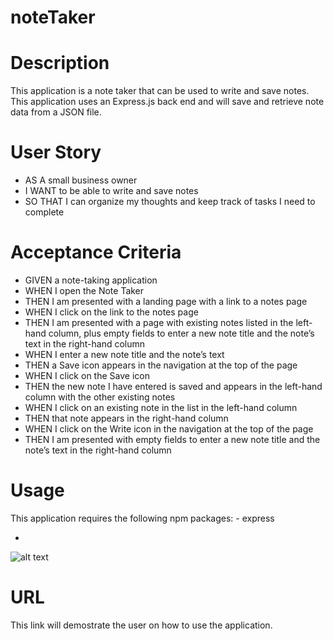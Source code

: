# noteTaker

# Description

This application is a note taker that can be used to write and save notes. This application uses an Express.js back end and will save and retrieve note data from a JSON file.

# User Story

- AS A small business owner
- I WANT to be able to write and save notes
- SO THAT I can organize my thoughts and keep track of tasks I need to complete

# Acceptance Criteria

- GIVEN a note-taking application
- WHEN I open the Note Taker
- THEN I am presented with a landing page with a link to a notes page
- WHEN I click on the link to the notes page
- THEN I am presented with a page with existing notes listed in the left-hand column, plus empty fields to enter a new note title and the note’s text in the right-hand column
- WHEN I enter a new note title and the note’s text
- THEN a Save icon appears in the navigation at the top of the page
- WHEN I click on the Save icon
- THEN the new note I have entered is saved and appears in the left-hand column with the other existing notes
- WHEN I click on an existing note in the list in the left-hand column
- THEN that note appears in the right-hand column
- WHEN I click on the Write icon in the navigation at the top of the page
- THEN I am presented with empty fields to enter a new note title and the note’s text in the right-hand column

# Usage

This application requires the following npm packages:
    - express

- 

![alt text](./)

# URL

This link will demostrate the user on how to use the application.
